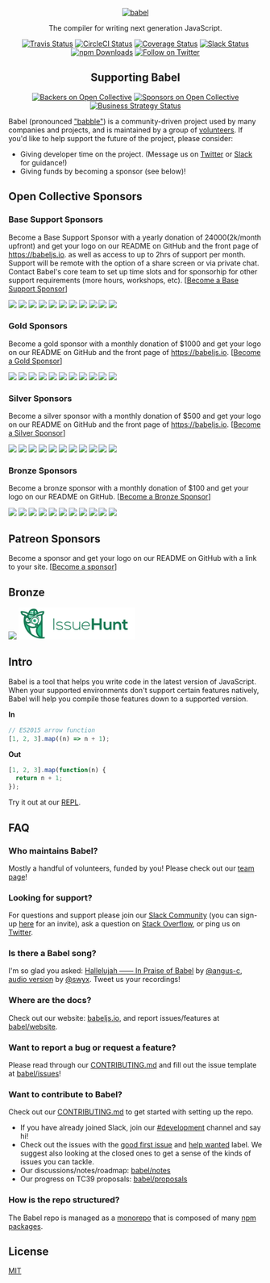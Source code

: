 <p align="center">
  <a href="https://babeljs.io/">
    <img alt="babel" src="https://raw.githubusercontent.com/babel/logo/master/babel.png" width="546">
  </a>
</p>

<p align="center">
  The compiler for writing next generation JavaScript.
</p>

<p align="center">
  <a href="https://travis-ci.org/babel/babel"><img alt="Travis Status" src="https://img.shields.io/travis/babel/babel/master.svg?label=travis&maxAge=43200"></a>
  <a href="https://circleci.com/gh/babel/babel"><img alt="CircleCI Status" src="https://img.shields.io/circleci/project/github/babel/babel/master.svg?label=circle&maxAge=43200"></a>
  <a href="https://codecov.io/github/babel/babel"><img alt="Coverage Status" src="https://img.shields.io/codecov/c/github/babel/babel/master.svg?maxAge=43200"></a>
  <a href="https://slack.babeljs.io/"><img alt="Slack Status" src="https://slack.babeljs.io/badge.svg"></a>
  <a href="https://www.npmjs.com/package/babel-core"><img alt="npm Downloads" src="https://img.shields.io/npm/dm/babel-core.svg?maxAge=43200"></a>
  <a href="https://twitter.com/intent/follow?screen_name=babeljs"><img alt="Follow on Twitter" src="https://img.shields.io/twitter/follow/babeljs.svg?style=social&label=Follow"></a>
</p>

<h2 align="center">Supporting Babel</h2>

<p align="center">
  <a href="#backers"><img alt="Backers on Open Collective" src="https://opencollective.com/babel/backers/badge.svg" /></a>
  <a href="#sponsors"><img alt="Sponsors on Open Collective" src="https://opencollective.com/babel/sponsors/badge.svg" /></a>
  <a href="https://medium.com/friendship-dot-js/i-peeked-into-my-node-modules-directory-and-you-wont-believe-what-happened-next-b89f63d21558"><img alt="Business Strategy Status" src="https://img.shields.io/badge/business%20model-flavortown-green.svg"></a>
</p>

Babel (pronounced ["babble"](https://soundcloud.com/sebmck/how-to-pronounce-babel))  is a community-driven project used by many companies and projects, and is maintained by a group of [volunteers](https://babeljs.io/team). If you'd like to help support the future of the project, please consider:

- Giving developer time on the project. (Message us on [Twitter](https://twitter.com/babeljs) or [Slack](https://slack.babeljs.io/) for guidance!)
- Giving funds by becoming a sponsor (see below)!

## Open Collective Sponsors

### Base Support Sponsors

Become a Base Support Sponsor with a yearly donation of $24000 ($2k/month upfront) and get your logo on our README on GitHub and the front page of https://babeljs.io. as well as access to up to 2hrs of support per month. Support will be remote with the option of a share screen or via private chat. Contact Babel's core team to set up time slots and for sponsorhip for other support requirements (more hours, workshops, etc). [[Become a Base Support Sponsor](https://opencollective.com/babel#base-support-sponsor)]

<a href="https://opencollective.com/babel/tiers/base-support-sponsor/0/website" target="_blank"><img src="https://opencollective.com/babel/tiers/base-support-sponsor/0/avatar"></a>
<a href="https://opencollective.com/babel/tiers/base-support-sponsor/1/website" target="_blank"><img src="https://opencollective.com/babel/tiers/base-support-sponsor/1/avatar.svg"></a>
<a href="https://opencollective.com/babel/tiers/base-support-sponsor/2/website" target="_blank"><img src="https://opencollective.com/babel/tiers/base-support-sponsor/2/avatar.svg"></a>
<a href="https://opencollective.com/babel/tiers/base-support-sponsor/3/website" target="_blank"><img src="https://opencollective.com/babel/tiers/base-support-sponsor/3/avatar.svg"></a>
<a href="https://opencollective.com/babel/tiers/base-support-sponsor/4/website" target="_blank"><img src="https://opencollective.com/babel/tiers/base-support-sponsor/4/avatar.svg"></a>
<a href="https://opencollective.com/babel/tiers/base-support-sponsor/5/website" target="_blank"><img src="https://opencollective.com/babel/tiers/base-support-sponsor/5/avatar.svg"></a>
<a href="https://opencollective.com/babel/tiers/base-support-sponsor/6/website" target="_blank"><img src="https://opencollective.com/babel/tiers/base-support-sponsor/6/avatar.svg"></a>
<a href="https://opencollective.com/babel/tiers/base-support-sponsor/7/website" target="_blank"><img src="https://opencollective.com/babel/tiers/base-support-sponsor/7/avatar.svg"></a>
<a href="https://opencollective.com/babel/tiers/base-support-sponsor/8/website" target="_blank"><img src="https://opencollective.com/babel/tiers/base-support-sponsor/8/avatar.svg"></a>
<a href="https://opencollective.com/babel/tiers/base-support-sponsor/9/website" target="_blank"><img src="https://opencollective.com/babel/tiers/base-support-sponsor/9/avatar.svg"></a>
<a href="https://opencollective.com/babel/tiers/base-support-sponsor/10/website" target="_blank"><img src="https://opencollective.com/babel/tiers/base-support-sponsor/10/avatar.svg"></a>

### Gold Sponsors

Become a gold sponsor with a monthly donation of $1000 and get your logo on our README on GitHub and the front page of https://babeljs.io. [[Become a Gold Sponsor](https://opencollective.com/babel#gold-sponsors)]

<a href="https://opencollective.com/babel/tiers/gold-sponsors/0/website" target="_blank"><img src="https://opencollective.com/babel/tiers/gold-sponsors/0/avatar"></a>
<a href="https://opencollective.com/babel/tiers/gold-sponsors/1/website" target="_blank"><img src="https://opencollective.com/babel/tiers/gold-sponsors/1/avatar.svg"></a>
<a href="https://opencollective.com/babel/tiers/gold-sponsors/2/website" target="_blank"><img src="https://opencollective.com/babel/tiers/gold-sponsors/2/avatar.svg"></a>
<a href="https://opencollective.com/babel/tiers/gold-sponsors/3/website" target="_blank"><img src="https://opencollective.com/babel/tiers/gold-sponsors/3/avatar.svg"></a>
<a href="https://opencollective.com/babel/tiers/gold-sponsors/4/website" target="_blank"><img src="https://opencollective.com/babel/tiers/gold-sponsors/4/avatar.svg"></a>
<a href="https://opencollective.com/babel/tiers/gold-sponsors/5/website" target="_blank"><img src="https://opencollective.com/babel/tiers/gold-sponsors/5/avatar.svg"></a>
<a href="https://opencollective.com/babel/tiers/gold-sponsors/6/website" target="_blank"><img src="https://opencollective.com/babel/tiers/gold-sponsors/6/avatar.svg"></a>
<a href="https://opencollective.com/babel/tiers/gold-sponsors/7/website" target="_blank"><img src="https://opencollective.com/babel/tiers/gold-sponsors/7/avatar.svg"></a>
<a href="https://opencollective.com/babel/tiers/gold-sponsors/8/website" target="_blank"><img src="https://opencollective.com/babel/tiers/gold-sponsors/8/avatar.svg"></a>
<a href="https://opencollective.com/babel/tiers/gold-sponsors/9/website" target="_blank"><img src="https://opencollective.com/babel/tiers/gold-sponsors/9/avatar.svg"></a>
<a href="https://opencollective.com/babel/tiers/gold-sponsors/10/website" target="_blank"><img src="https://opencollective.com/babel/tiers/gold-sponsors/10/avatar.svg"></a>

### Silver Sponsors

Become a silver sponsor with a monthly donation of $500 and get your logo on our README on GitHub and the front page of https://babeljs.io. [[Become a Silver Sponsor](https://opencollective.com/babel#silver-sponsors)]

<a href="https://opencollective.com/babel/tiers/silver-sponsors/0/website" target="_blank"><img src="https://opencollective.com/babel/tiers/silver-sponsors/0/avatar"></a>
<a href="https://opencollective.com/babel/tiers/silver-sponsors/1/website" target="_blank"><img src="https://opencollective.com/babel/tiers/silver-sponsors/1/avatar.svg"></a>
<a href="https://opencollective.com/babel/tiers/silver-sponsors/2/website" target="_blank"><img src="https://opencollective.com/babel/tiers/silver-sponsors/2/avatar.svg"></a>
<a href="https://opencollective.com/babel/tiers/silver-sponsors/3/website" target="_blank"><img src="https://opencollective.com/babel/tiers/silver-sponsors/3/avatar.svg"></a>
<a href="https://opencollective.com/babel/tiers/silver-sponsors/4/website" target="_blank"><img src="https://opencollective.com/babel/tiers/silver-sponsors/4/avatar.svg"></a>
<a href="https://opencollective.com/babel/tiers/silver-sponsors/5/website" target="_blank"><img src="https://opencollective.com/babel/tiers/silver-sponsors/5/avatar.svg"></a>
<a href="https://opencollective.com/babel/tiers/silver-sponsors/6/website" target="_blank"><img src="https://opencollective.com/babel/tiers/silver-sponsors/6/avatar.svg"></a>
<a href="https://opencollective.com/babel/tiers/silver-sponsors/7/website" target="_blank"><img src="https://opencollective.com/babel/tiers/silver-sponsors/7/avatar.svg"></a>
<a href="https://opencollective.com/babel/tiers/silver-sponsors/8/website" target="_blank"><img src="https://opencollective.com/babel/tiers/silver-sponsors/8/avatar.svg"></a>
<a href="https://opencollective.com/babel/tiers/silver-sponsors/9/website" target="_blank"><img src="https://opencollective.com/babel/tiers/silver-sponsors/9/avatar.svg"></a>
<a href="https://opencollective.com/babel/tiers/silver-sponsors/10/website" target="_blank"><img src="https://opencollective.com/babel/tiers/silver-sponsors/10/avatar.svg"></a>

### Bronze Sponsors

Become a bronze sponsor with a monthly donation of $100 and get your logo on our README on GitHub. [[Become a Bronze Sponsor](https://opencollective.com/babel#bronze-sponsors)]

<a href="https://opencollective.com/babel/tiers/bronze-sponsors/0/website" target="_blank"><img src="https://opencollective.com/babel/tiers/bronze-sponsors/0/avatar"></a>
<a href="https://opencollective.com/babel/tiers/bronze-sponsors/1/website" target="_blank"><img src="https://opencollective.com/babel/tiers/bronze-sponsors/1/avatar.svg"></a>
<a href="https://opencollective.com/babel/tiers/bronze-sponsors/2/website" target="_blank"><img src="https://opencollective.com/babel/tiers/bronze-sponsors/2/avatar.svg"></a>
<a href="https://opencollective.com/babel/tiers/bronze-sponsors/3/website" target="_blank"><img src="https://opencollective.com/babel/tiers/bronze-sponsors/3/avatar.svg"></a>
<a href="https://opencollective.com/babel/tiers/bronze-sponsors/4/website" target="_blank"><img src="https://opencollective.com/babel/tiers/bronze-sponsors/4/avatar.svg"></a>
<a href="https://opencollective.com/babel/tiers/bronze-sponsors/5/website" target="_blank"><img src="https://opencollective.com/babel/tiers/bronze-sponsors/5/avatar.svg"></a>
<a href="https://opencollective.com/babel/tiers/bronze-sponsors/6/website" target="_blank"><img src="https://opencollective.com/babel/tiers/bronze-sponsors/6/avatar.svg"></a>
<a href="https://opencollective.com/babel/tiers/bronze-sponsors/7/website" target="_blank"><img src="https://opencollective.com/babel/tiers/bronze-sponsors/7/avatar.svg"></a>
<a href="https://opencollective.com/babel/tiers/bronze-sponsors/8/website" target="_blank"><img src="https://opencollective.com/babel/tiers/bronze-sponsors/8/avatar.svg"></a>
<a href="https://opencollective.com/babel/tiers/bronze-sponsors/9/website" target="_blank"><img src="https://opencollective.com/babel/tiers/bronze-sponsors/9/avatar.svg"></a>
<a href="https://opencollective.com/babel/tiers/bronze-sponsors/10/website" target="_blank"><img src="https://opencollective.com/babel/tiers/bronze-sponsors/10/avatar.svg"></a>

## Patreon Sponsors

Become a sponsor and get your logo on our README on GitHub with a link to your site. [[Become a sponsor](https://www.patreon.com/henryzhu)]

## Bronze

<a href="https://webflow.com" target="_blank"><img src="https://opencollective.com/proxy/images/?src=https%3A%2F%2Fopencollective-production.s3-us-west-1.amazonaws.com%2F4a5024b0-8cf2-11e7-b1a2-b30b1de1463c.png&height=64"></a>
<a href="https://issuehunt.io" target="_blank"><img src="https://github.com/BoostIO/issuehunt-materials/blob/master/v1/issuehunt-logo-and-word-v1.png?raw=true" height="64"></a>

## Intro

Babel is a tool that helps you write code in the latest version of JavaScript. When your supported environments don't support certain features natively, Babel will help you compile those features down to a supported version.

**In**

```js
// ES2015 arrow function
[1, 2, 3].map((n) => n + 1);
```

**Out**

```js
[1, 2, 3].map(function(n) {
  return n + 1;
});
```

Try it out at our [REPL](https://babeljs.io/repl/build/master#?code_lz=NoRgNATGDMC6B0BbAhgBwBQDsAEBeAfNjgNTYgCUA3EA&lineWrap=true&presets=es2015%2Ces2016%2Ces2017&version=7.0.0-beta.2).

## FAQ

### Who maintains Babel?

Mostly a handful of volunteers, funded by you! Please check out our [team page](https://babeljs.io/team)!

### Looking for support?

For questions and support please join our [Slack Community](https://slack.babeljs.io/) (you can sign-up [here](https://slack.babeljs.io/) for an invite), ask a question on [Stack Overflow](https://stackoverflow.com/questions/tagged/babeljs), or ping us on [Twitter](https://twitter.com/babeljs).

### Is there a Babel song?

I'm so glad you asked: [Hallelujah —— In Praise of Babel](SONG.md) by [@angus-c](https://github.com/angus-c), [audio version](https://youtu.be/40abpedBKK8) by [@swyx](https://twitter.com/@swyx). Tweet us your recordings!

### Where are the docs?

Check out our website: [babeljs.io](https://babeljs.io/), and report issues/features at [babel/website](https://github.com/babel/website/issues).

### Want to report a bug or request a feature?

Please read through our [CONTRIBUTING.md](CONTRIBUTING.md) and fill out the issue template at [babel/issues](https://github.com/babel/babel/issues)!

### Want to contribute to Babel?

Check out our [CONTRIBUTING.md](CONTRIBUTING.md) to get started with setting up the repo.

- If you have already joined Slack, join our [#development](https://babeljs.slack.com/messages/development) channel and say hi!
- Check out the issues with the [good first issue](https://github.com/babel/babel/labels/good%20first%20issue) and [help wanted](https://github.com/babel/babel/labels/help%20wanted) label. We suggest also looking at the closed ones to get a sense of the kinds of issues you can tackle.
- Our discussions/notes/roadmap: [babel/notes](https://github.com/babel/notes)
- Our progress on TC39 proposals: [babel/proposals](https://github.com/babel/proposals)

### How is the repo structured?

The Babel repo is managed as a [monorepo](doc/design/monorepo.md) that is composed of many [npm packages](packages/README.md).

## License

[MIT](LICENSE)
